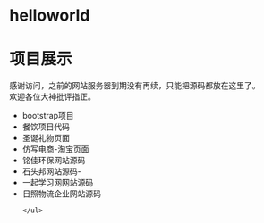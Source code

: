 # helloworld
<h1>项目展示</h1>
<p>
感谢访问，之前的网站服务器到期没有再续，只能把源码都放在这里了。</br>
       欢迎各位大神批评指正。
</p>
<p>

</p>
<!--
<ul>
        <li>题目:做一个自适应正方形九宫格</li>
       <li> 加入代码{<code>&lt; meta name="viewport" content="width=device-width, initial-scale=1.0"&gt;}</code></li>
        <li>使用了flex布局,用到了2条语句.{display: flex; flex-wrap: wrap;}</li>
        <li>在写正方形的高度时,遇到问题.如果将子元素的高度设为百分比时,浏览器显示时该子元素的高度为0.</li>
        <li>浏览器的高度用百分比写的时候,要定义其父元素的{height:100vw;}意思是将父元素的高度设定为父级高度是屏幕的宽度</li>
    </ul>
    <p> <strong>感谢修真院 杨亚洲大师兄解惑</strong></br>
  百分比宽度和百分比高度表现不一样，是与浏览器的渲染机制有关。
Web浏览器在计算有效宽度时会考虑浏览器窗口的打开宽度。
如果你不设置块级宽度值，那浏览器会自动将页面内容平铺填满整个横向宽度。（即块级元素的宽度），此时widh:auto.
但是高度的计算方式完全不一样。事实上，浏览器根本就不计算内容的高度，除非内容超出了视窗范围(导致滚动条出现)。或者你给整个页面设置一个绝对高度。否则，浏览器就会简单的让内容往下堆砌，页面的高度根本就无需考虑。
因为页面根元素的html元素的高度为auto(实际上为0)，body的height也为0，所以，当你让一个元素的高度设定为百分比高度时，父级的高度如果是auto，那你的子级设置%高度，就无法取到实际值。
因为父级元素的高度是由该元素里面的内容撑起的，在不设置该圆素高度的前提下。
于是子元素的高度height: 50% 也不会起作用。解决办法就是给html和body加上height: 100%。
如果 你非得想叫子级用height,那么你可以设置父级的height:100vw，即父级高度是屏幕的宽度，从而实现百分比自适应，</p>
-->
<ul>
        <li>bootstrap项目</li>
       <li> 餐饮项目代码</li>
        <li>圣诞礼物页面</li>
        <li>仿写电商-淘宝页面</li>
        <li>铭佳环保网站源码</li>
         <li>石头邦网站源码-</li>
         <li>一起学习网网站源码</li>
         <li>日照物流企业网站源码</li>
        
        
    </ul>
